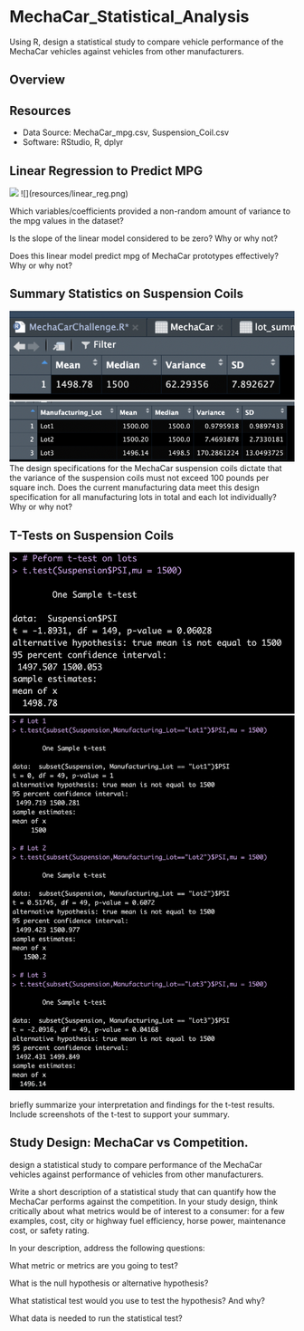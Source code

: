 # MechaCar_Statistical_Analysis
Using R, design a statistical study to compare vehicle performance of the MechaCar vehicles against vehicles from other manufacturers.

## Overview



## Resources
- Data Source: MechaCar_mpg.csv, Suspension_Coil.csv
- Software: RStudio, R, dplyr


## Linear Regression to Predict MPG

<img src="https://github.com/resources/linear_reg.png" width="48">
![](resources/linear_reg.png)


Which variables/coefficients provided a non-random amount of variance to the mpg values in the dataset?

Is the slope of the linear model considered to be zero? Why or why not?

Does this linear model predict mpg of MechaCar prototypes effectively? Why or why not?



## Summary Statistics on Suspension Coils

![](resources/total_sum.png)
![](resources/individ_lot_sum.png)
The design specifications for the MechaCar suspension coils dictate that the variance of the suspension coils must not exceed 100 pounds per square inch. Does the current manufacturing data meet this design specification for all manufacturing lots in total and each lot individually? Why or why not?


## T-Tests on Suspension Coils

![](resources/all_lots_t_test.png)
![](resources/individ_lots_t_test.png)

briefly summarize your interpretation and findings for the t-test results. Include screenshots of the t-test to support your summary.
 
 


## Study Design: MechaCar vs Competition.

design a statistical study to compare performance of the MechaCar vehicles against performance of vehicles from other manufacturers.

Write a short description of a statistical study that can quantify how the MechaCar performs against the competition. In your study design, think critically about what metrics would be of interest to a consumer: for a few examples, cost, city or highway fuel efficiency, horse power, maintenance cost, or safety rating.

In your description, address the following questions:

What metric or metrics are you going to test?

What is the null hypothesis or alternative hypothesis?

What statistical test would you use to test the hypothesis? And why?

What data is needed to run the statistical test?
